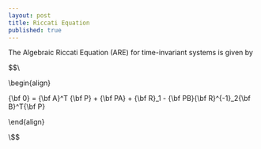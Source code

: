 ```yaml
---
layout: post
title: Riccati Equation
published: true
---
```


The Algebraic Riccati Equation (ARE) for time-invariant systems is given by

$$\\

\begin{align}

{\bf 0} = {\bf A}^T {\bf P} + {\bf PA} + {\bf R}_1 - {\bf PB}{\bf R}^{-1}_2{\bf B}^T{\bf P}  

\end{align}

\\$$
